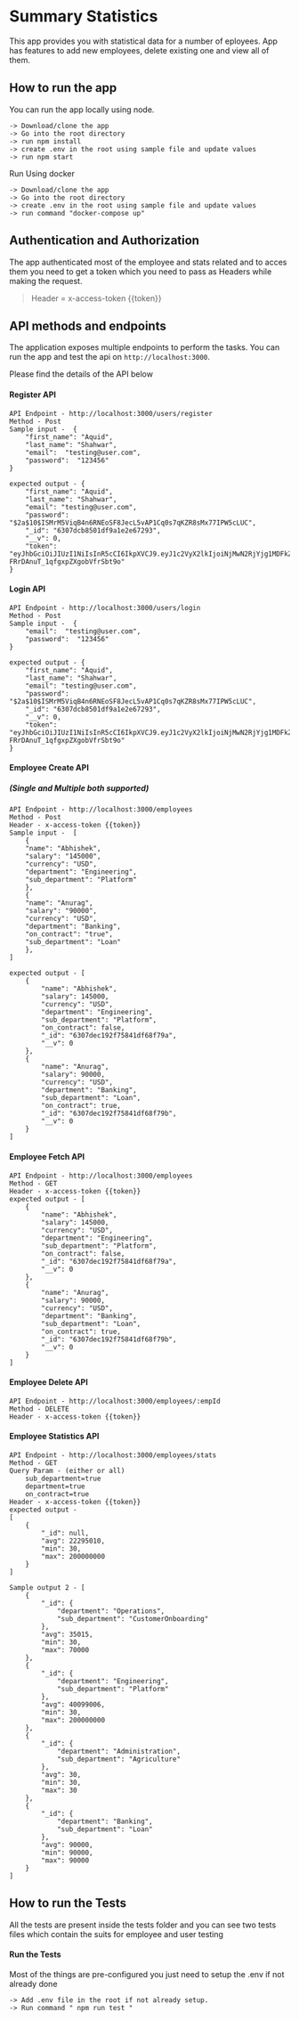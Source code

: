 # Summary Statistics
This app provides you with statistical data for a number of eployees. App  has  features to add  new  employees, delete  existing one and view all of them. 

## How  to  run  the app
You can run the app locally using node. 
```
-> Download/clone the app 
-> Go into the root directory
-> run npm install
-> create .env in the root using sample file and update values
-> run npm start
```

Run Using docker 
```
-> Download/clone the app 
-> Go into the root directory
-> create .env in the root using sample file and update values
-> run command "docker-compose up"
```

## Authentication and  Authorization
The app authenticated most of the employee and stats related and to acces them you need to get a token which you need to pass as Headers while making the request.

> Header = x-access-token {{token}}


## API methods and endpoints
The application exposes multiple endpoints to perform the tasks. You can run the app and test the api on `http://localhost:3000`.

Please find the details of the API below

#### Register API
```
API Endpoint - http://localhost:3000/users/register
Method - Post
Sample input -  {
    "first_name": "Aquid",
    "last_name": "Shahwar",
    "email":  "testing@user.com",
    "password":  "123456"
}

expected output - {
    "first_name": "Aquid",
    "last_name": "Shahwar",
    "email": "testing@user.com",
    "password": "$2a$10$ISMrM5ViqB4n6RNEoSF8JecL5vAP1Cq0s7qKZR8sMx77IPW5cLUC",
    "_id": "6307dcb8501df9a1e2e67293",
    "__v": 0,
    "token": "eyJhbGciOiJIUzI1NiIsInR5cCI6IkpXVCJ9.eyJ1c2VyX2lkIjoiNjMwN2RjYjg1MDFkZjlhMWUyZTY3MjkzIiwiZW1haWwiOiJ0ZXN0aW5nQHVzZXIuY29tIiwiaWF0IjoxNjYxNDU5NjQwLCJleHAiOjE2NjE0NzQwNDB9.HFZrqeKKeli2Bq-FRrDAnuT_1qfgxpZXgobVfrSbt9o"
}
```

#### Login API
```
API Endpoint - http://localhost:3000/users/login
Method - Post
Sample input -  {
    "email":  "testing@user.com",
    "password":  "123456"
}

expected output - {
    "first_name": "Aquid",
    "last_name": "Shahwar",
    "email": "testing@user.com",
    "password": "$2a$10$ISMrM5ViqB4n6RNEoSF8JecL5vAP1Cq0s7qKZR8sMx77IPW5cLUC",
    "_id": "6307dcb8501df9a1e2e67293",
    "__v": 0,
    "token": "eyJhbGciOiJIUzI1NiIsInR5cCI6IkpXVCJ9.eyJ1c2VyX2lkIjoiNjMwN2RjYjg1MDFkZjlhMWUyZTY3MjkzIiwiZW1haWwiOiJ0ZXN0aW5nQHVzZXIuY29tIiwiaWF0IjoxNjYxNDU5NjQwLCJleHAiOjE2NjE0NzQwNDB9.HFZrqeKKeli2Bq-FRrDAnuT_1qfgxpZXgobVfrSbt9o"
}
```

#### Employee Create API 
#####   (Single and Multiple both supported)
```
API Endpoint - http://localhost:3000/employees
Method - Post
Header - x-access-token {{token}}
Sample input -  [
    {
    "name": "Abhishek",
    "salary": "145000",
    "currency": "USD",
    "department": "Engineering",
    "sub_department": "Platform"
    },
    {
    "name": "Anurag",
    "salary": "90000",
    "currency": "USD",
    "department": "Banking",
    "on_contract": "true",
    "sub_department": "Loan"
    },
]

expected output - [
    {
        "name": "Abhishek",
        "salary": 145000,
        "currency": "USD",
        "department": "Engineering",
        "sub_department": "Platform",
        "on_contract": false,
        "_id": "6307dec192f75841df68f79a",
        "__v": 0
    },
    {
        "name": "Anurag",
        "salary": 90000,
        "currency": "USD",
        "department": "Banking",
        "sub_department": "Loan",
        "on_contract": true,
        "_id": "6307dec192f75841df68f79b",
        "__v": 0
    }
]
```

#### Employee Fetch API 
```
API Endpoint - http://localhost:3000/employees
Method - GET
Header - x-access-token {{token}}
expected output - [
    {
        "name": "Abhishek",
        "salary": 145000,
        "currency": "USD",
        "department": "Engineering",
        "sub_department": "Platform",
        "on_contract": false,
        "_id": "6307dec192f75841df68f79a",
        "__v": 0
    },
    {
        "name": "Anurag",
        "salary": 90000,
        "currency": "USD",
        "department": "Banking",
        "sub_department": "Loan",
        "on_contract": true,
        "_id": "6307dec192f75841df68f79b",
        "__v": 0
    }
]
```

#### Employee Delete API 
```
API Endpoint - http://localhost:3000/employees/:empId
Method - DELETE
Header - x-access-token {{token}}
```

#### Employee Statistics API 
```
API Endpoint - http://localhost:3000/employees/stats
Method - GET
Query Param - (either or all)
    sub_department=true 
    department=true 
    on_contract=true 
Header - x-access-token {{token}}
expected output -
[
    {
        "_id": null,
        "avg": 22295010,
        "min": 30,
        "max": 200000000
    }
]

Sample output 2 - [
    {
        "_id": {
            "department": "Operations",
            "sub_department": "CustomerOnboarding"
        },
        "avg": 35015,
        "min": 30,
        "max": 70000
    },
    {
        "_id": {
            "department": "Engineering",
            "sub_department": "Platform"
        },
        "avg": 40099006,
        "min": 30,
        "max": 200000000
    },
    {
        "_id": {
            "department": "Administration",
            "sub_department": "Agriculture"
        },
        "avg": 30,
        "min": 30,
        "max": 30
    },
    {
        "_id": {
            "department": "Banking",
            "sub_department": "Loan"
        },
        "avg": 90000,
        "min": 90000,
        "max": 90000
    }
]
```

##  How to run the Tests
All the tests are present inside the tests folder and you can see two tests files which contain the suits for employee and user testing

#### Run the Tests
Most of the things are pre-configured you just need to  setup the .env if not already done

```
-> Add .env file in the root if not already setup. 
-> Run command " npm run test "
```




